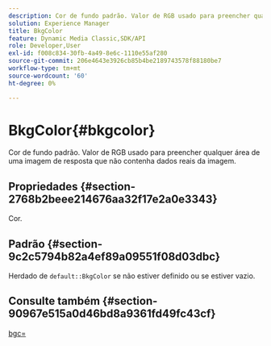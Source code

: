 ```yaml
---
description: Cor de fundo padrão. Valor de RGB usado para preencher qualquer área de uma imagem de resposta que não contenha dados reais da imagem.
solution: Experience Manager
title: BkgColor
feature: Dynamic Media Classic,SDK/API
role: Developer,User
exl-id: f008c834-30fb-4a49-8e6c-1110e55af280
source-git-commit: 206e4643e3926cb85b4be2189743578f88180be7
workflow-type: tm+mt
source-wordcount: '60'
ht-degree: 0%

---
```


# BkgColor{#bkgcolor}

Cor de fundo padrão. Valor de RGB usado para preencher qualquer área de uma imagem de resposta que não contenha dados reais da imagem.

## Propriedades {#section-2768b2beee214676aa32f17e2a0e3343}

Cor.

## Padrão {#section-9c2c5794b82a4ef89a09551f08d03dbc}

Herdado de `default::BkgColor` se não estiver definido ou se estiver vazio.

## Consulte também {#section-90967e515a0d46bd8a9361fd49fc43cf}

[bgc=](../../../../../is-api/http-ref/image-serving-api-ref/c-http-protocol-reference/c-command-reference/r-bgc.md#reference-53376175f617446fbe5c69120f834b88)
